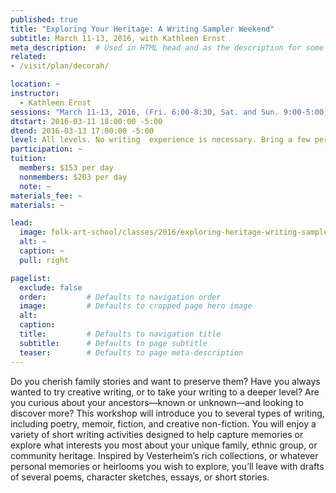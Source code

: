 ```yaml
---
published: true
title: "Exploring Your Heritage: A Writing Sampler Weekend" 
subtitle: March 11-13, 2016, with Kathleen Ernst
meta_description:  # Used in HTML head and as the description for some search engines
related:
- /visit/plan/decorah/

location: ~
instructor: 
  - Kathleen Ernst
sessions: "March 11-13, 2016, (Fri. 6:00-8:30, Sat. and Sun. 9:00-5:00)"
dtstart: 2016-03-11 18:00:00 -5:00
dtend: 2016-03-13 17:00:00 -5:00
level: All levels. No writing  experience is necessary. Bring a few personal heirlooms, photographs, or other mementos to class for inspiration if you wish. 
participation: ~
tuition:
  members: $153 per day
  nonmembers: $203 per day
  note: ~
materials_fee: ~
materials: ~ 

lead:
  image: folk-art-school/classes/2016/exploring-heritage-writing-sampler-ernst.jpg
  alt: ~
  caption: ~
  pull: right

pagelist:
  exclude: false
  order:         # Defaults to navigation order  
  image:         # Defaults to cropped page hero image
  alt:
  caption:
  title:         # Defaults to navigation title
  subtitle:      # Defaults to page subtitle
  teaser:        # Defaults to page meta-description 
---
```

Do you cherish family stories and want to preserve them? Have you always wanted to try creative writing, or to take your writing to a deeper level? Are you curious about your ancestors—known or unknown—and looking to discover more? This workshop will introduce you to several types of writing, including poetry, memoir, fiction, and creative non-fiction. You will enjoy a variety of short writing activities designed to help capture memories or explore what interests you most about your unique family, ethnic group, or community heritage. Inspired by Vesterheim’s rich collections, or whatever personal memories or heirlooms you wish to explore, you’ll leave with drafts of several poems, character sketches, essays, or short stories.